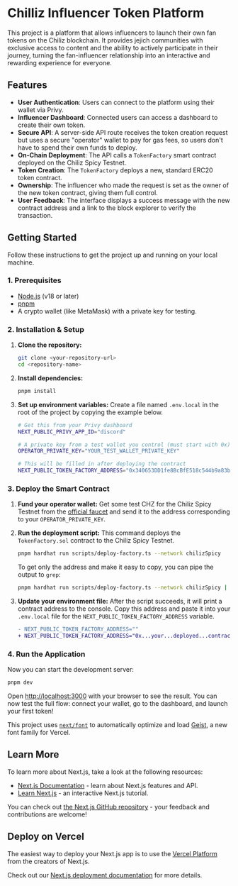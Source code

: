 # Chilliz Influencer Token Platform

This project is a platform that allows influencers to launch their own fan tokens on the Chiliz blockchain. It provides jejich communities with exclusive access to content and the ability to actively participate in their journey, turning the fan-influencer relationship into an interactive and rewarding experience for everyone.

## Features

-   **User Authentication**: Users can connect to the platform using their wallet via Privy.
-   **Influencer Dashboard**: Connected users can access a dashboard to create their own token.
-   **Secure API**: A server-side API route receives the token creation request but uses a secure "operator" wallet to pay for gas fees, so users don't have to spend their own funds to deploy.
-   **On-Chain Deployment**: The API calls a `TokenFactory` smart contract deployed on the Chiliz Spicy Testnet.
-   **Token Creation**: The `TokenFactory` deploys a new, standard ERC20 token contract.
-   **Ownership**: The influencer who made the request is set as the owner of the new token contract, giving them full control.
-   **User Feedback**: The interface displays a success message with the new contract address and a link to the block explorer to verify the transaction.

## Getting Started

Follow these instructions to get the project up and running on your local machine.

### 1. Prerequisites

-   [Node.js](https://nodejs.org/) (v18 or later)
-   [pnpm](https://pnpm.io/)
-   A crypto wallet (like MetaMask) with a private key for testing.

### 2. Installation & Setup

1.  **Clone the repository:**
    ```bash
    git clone <your-repository-url>
    cd <repository-name>
    ```

2.  **Install dependencies:**
    ```bash
    pnpm install
    ```

3.  **Set up environment variables:**
    Create a file named `.env.local` in the root of the project by copying the example below.

    ```bash
    # Get this from your Privy dashboard
    NEXT_PUBLIC_PRIVY_APP_ID="discord"

    # A private key from a test wallet you control (must start with 0x)
    OPERATOR_PRIVATE_KEY="YOUR_TEST_WALLET_PRIVATE_KEY"

    # This will be filled in after deploying the contract
    NEXT_PUBLIC_TOKEN_FACTORY_ADDRESS="0x340653DD1fe8BcBfE518c544b9a83bCB2d600AD5"
    ```

### 3. Deploy the Smart Contract

1.  **Fund your operator wallet:**
    Get some test CHZ for the Chiliz Spicy Testnet from the [official faucet](https://spicy-faucet.chiliz.com/) and send it to the address corresponding to your `OPERATOR_PRIVATE_KEY`.

2.  **Run the deployment script:**
    This command deploys the `TokenFactory.sol` contract to the Chiliz Spicy Testnet.
    ```bash
    pnpm hardhat run scripts/deploy-factory.ts --network chilizSpicy
    ```

    To get only the address and make it easy to copy, you can pipe the output to `grep`:

    ```bash
    pnpm hardhat run scripts/deploy-factory.ts --network chilizSpicy | grep "TokenFactory deployed to:"
    ```

3.  **Update your environment file:**
    After the script succeeds, it will print a contract address to the console. Copy this address and paste it into your `.env.local` file for the `NEXT_PUBLIC_TOKEN_FACTORY_ADDRESS` variable.

    ```diff
    - NEXT_PUBLIC_TOKEN_FACTORY_ADDRESS=""
    + NEXT_PUBLIC_TOKEN_FACTORY_ADDRESS="0x...your...deployed...contract...address"
    ```

### 4. Run the Application

Now you can start the development server:

```bash
pnpm dev
```

Open [http://localhost:3000](http://localhost:3000) with your browser to see the result. You can now test the full flow: connect your wallet, go to the dashboard, and launch your first token!

This project uses [`next/font`](https://nextjs.org/docs/app/building-your-application/optimizing/fonts) to automatically optimize and load [Geist](https://vercel.com/font), a new font family for Vercel.

## Learn More

To learn more about Next.js, take a look at the following resources:

- [Next.js Documentation](https://nextjs.org/docs) - learn about Next.js features and API.
- [Learn Next.js](https://nextjs.org/learn) - an interactive Next.js tutorial.

You can check out [the Next.js GitHub repository](https://github.com/vercel/next.js) - your feedback and contributions are welcome!

## Deploy on Vercel

The easiest way to deploy your Next.js app is to use the [Vercel Platform](https://vercel.com/new?utm_medium=default-template&filter=next.js&utm_source=create-next-app&utm_campaign=create-next-app-readme) from the creators of Next.js.

Check out our [Next.js deployment documentation](https://nextjs.org/docs/app/building-your-application/deploying) for more details.

